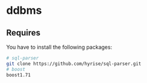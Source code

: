 # ddbms

## Requires
You have to install the following packages:
```bash
# sql-parser
git clone https://github.com/hyrise/sql-parser.git
# boost
boost1.71
```


